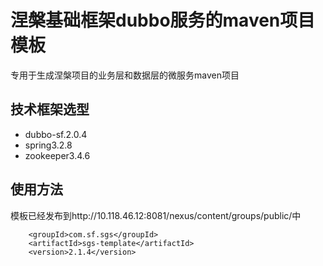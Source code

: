# 涅槃基础框架dubbo服务的maven项目模板
专用于生成涅槃项目的业务层和数据层的微服务maven项目

## 技术框架选型

* dubbo-sf.2.0.4
* spring3.2.8
* zookeeper3.4.6

## 使用方法

模板已经发布到http://10.118.46.12:8081/nexus/content/groups/public/中

````
	<groupId>com.sf.sgs</groupId>
	<artifactId>sgs-template</artifactId>
	<version>2.1.4</version>
````



